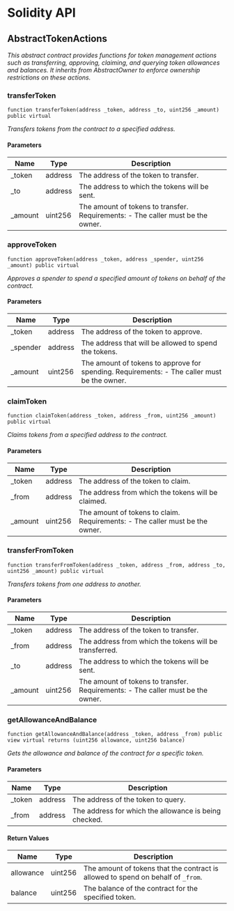 # Solidity API

## AbstractTokenActions

_This abstract contract provides functions for token management actions such as transferring,
approving, claiming, and querying token allowances and balances. It inherits from AbstractOwner
to enforce ownership restrictions on these actions._

### transferToken

```solidity
function transferToken(address _token, address _to, uint256 _amount) public virtual
```

_Transfers tokens from the contract to a specified address._

#### Parameters

| Name | Type | Description |
| ---- | ---- | ----------- |
| _token | address | The address of the token to transfer. |
| _to | address | The address to which the tokens will be sent. |
| _amount | uint256 | The amount of tokens to transfer. Requirements: - The caller must be the owner. |

### approveToken

```solidity
function approveToken(address _token, address _spender, uint256 _amount) public virtual
```

_Approves a spender to spend a specified amount of tokens on behalf of the contract._

#### Parameters

| Name | Type | Description |
| ---- | ---- | ----------- |
| _token | address | The address of the token to approve. |
| _spender | address | The address that will be allowed to spend the tokens. |
| _amount | uint256 | The amount of tokens to approve for spending. Requirements: - The caller must be the owner. |

### claimToken

```solidity
function claimToken(address _token, address _from, uint256 _amount) public virtual
```

_Claims tokens from a specified address to the contract._

#### Parameters

| Name | Type | Description |
| ---- | ---- | ----------- |
| _token | address | The address of the token to claim. |
| _from | address | The address from which the tokens will be claimed. |
| _amount | uint256 | The amount of tokens to claim. Requirements: - The caller must be the owner. |

### transferFromToken

```solidity
function transferFromToken(address _token, address _from, address _to, uint256 _amount) public virtual
```

_Transfers tokens from one address to another._

#### Parameters

| Name | Type | Description |
| ---- | ---- | ----------- |
| _token | address | The address of the token to transfer. |
| _from | address | The address from which the tokens will be transferred. |
| _to | address | The address to which the tokens will be sent. |
| _amount | uint256 | The amount of tokens to transfer. Requirements: - The caller must be the owner. |

### getAllowanceAndBalance

```solidity
function getAllowanceAndBalance(address _token, address _from) public view virtual returns (uint256 allowance, uint256 balance)
```

_Gets the allowance and balance of the contract for a specific token._

#### Parameters

| Name | Type | Description |
| ---- | ---- | ----------- |
| _token | address | The address of the token to query. |
| _from | address | The address for which the allowance is being checked. |

#### Return Values

| Name | Type | Description |
| ---- | ---- | ----------- |
| allowance | uint256 | The amount of tokens that the contract is allowed to spend on behalf of `_from`. |
| balance | uint256 | The balance of the contract for the specified token. |

